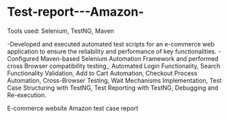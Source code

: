 # Test-report---Amazon-
Tools used: Selenium, TestNG, Maven

-Developed and executed automated test scripts for an e-commerce web application to ensure the reliability and performance of key functionalities.
-Configured Maven-based Selenium Automation Framework and performed cross Browser compatibility testing,, Automated Login Functionality, Search Functionality 
 Validation, Add to Cart Automation, Checkout Process Automation, Cross-Browser Testing, Wait Mechanisms Implementation, Test Case Structuring with TestNG, Test 
 Reporting with TestNG, Debugging and Re-execution.




E-commerce website Amazon test case report
